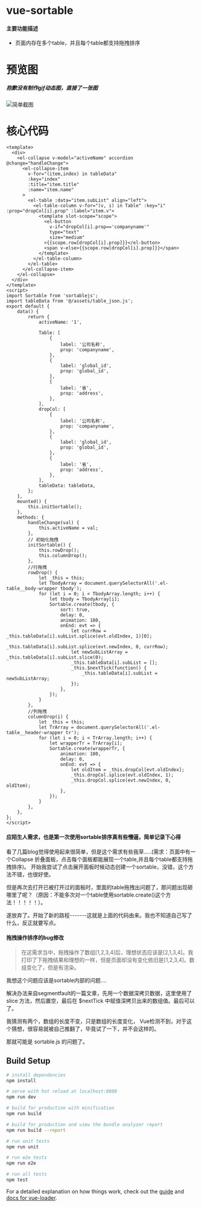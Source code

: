 <!--
 * @Descripttion:
 * @version:
 * @Author: big bug
 * @Date: 2019-12-10 19:13:54
 * @LastEditTime: 2019-12-11 16:45:28
 -->
# vue-sortable

#### 主要功能描述
 - 页面内存在多个table，并且每个table都支持拖拽排序


# 预览图
##### 抱歉没有制作gif动态图，直接了一张图
![简单截图](https://github.com/jianjiayi/VueSortable/blob/master/static/20191211144621.png)

# 核心代码
```
<template>
  <div>
    <el-collapse v-model="activeName" accordion @change="handleChange">
      <el-collapse-item
        v-for="(item,index) in tableData"
        :key="index"
        :title="item.title"
        :name="item.name"
      >
        <el-table :data="item.subList" align="left">
          <el-table-column v-for="(v, i) in Table" :key="i" :prop="dropCol[i].prop" :label="item.v">
            <template slot-scope="scope">
              <el-button
                v-if="dropCol[i].prop=='companyname'"
                type="text"
                size="medium"
              >{{scope.row[dropCol[i].prop]}}</el-button>
              <span v-else>{{scope.row[dropCol[i].prop]}}</span>
            </template>
          </el-table-column>
        </el-table>
      </el-collapse-item>
    </el-collapse>
  </div>
</template>
<script>
import Sortable from 'sortablejs';
import tableData from '@/assets/table_json.js';
export default {
    data() {
        return {
            activeName: '1',

            Table: [
                {
                    label: '公司名称',
                    prop: 'companyname',
                },
                {
                    label: 'global_id',
                    prop: 'global_id',
                },
                {
                    label: '省',
                    prop: 'address',
                },
            ],
            dropCol: [
                {
                    label: '公司名称',
                    prop: 'companyname',
                },
                {
                    label: 'global_id',
                    prop: 'global_id',
                },
                {
                    label: '省',
                    prop: 'address',
                },
            ],
            tableData: tableData,
        };
    },
    mounted() {
        this.initSortable();
    },
    methods: {
        handleChange(val) {
            this.activeName = val;
        },
        // 初始化拖拽
        initSortable() {
            this.rowDrop();
            this.columnDrop();
        },
        //行拖拽
        rowDrop() {
            let _this = this;
            let TbodyArray = document.querySelectorAll('.el-table__body-wrapper tbody');
            for (let i = 0; i < TbodyArray.length; i++) {
                let tbody = TbodyArray[i];
                Sortable.create(tbody, {
                    sort: true,
                    delay: 0,
                    animation: 180,
                    onEnd: evt => {
                        let currRow = _this.tableData[i].subList.splice(evt.oldIndex, 1)[0];
                        _this.tableData[i].subList.splice(evt.newIndex, 0, currRow);
                        let newSubListArray = _this.tableData[i].subList.slice(0);
                        _this.tableData[i].subList = [];
                        _this.$nextTick(function() {
                            _this.tableData[i].subList = newSubListArray;
                        });
                    },
                });
            }
        },
        //列拖拽
        columnDrop(i) {
            let _this = this;
            let TrArray = document.querySelectorAll('.el-table__header-wrapper tr');
            for (let i = 0; i < TrArray.length; i++) {
                let wrapperTr = TrArray[i];
                Sortable.create(wrapperTr, {
                    animation: 180,
                    delay: 0,
                    onEnd: evt => {
                        let oldItem = _this.dropCol[evt.oldIndex];
                        _this.dropCol.splice(evt.oldIndex, 1);
                        _this.dropCol.splice(evt.newIndex, 0, oldItem);
                    },
                });
            }
        },
    },
};
</script>

```

#### 应陌生人需求，也是第一次使用sortable排序真有些懵逼，简单记录下心得

看了几篇blog觉得使用起来很简单，但是这个需求有些我草.....(需求：页面中有一个Collapse 折叠面板，点击每个面板都能展现一个table,并且每个table都支持拖拽排序)。
开始我尝试了点击展开面板时候动态创建一个sortable，没错，这个方法不错，也很好使。

但是再次去打开已被打开过的面板时，里面的table拖拽出问题了，那问题出现砸哪里了呢？（原因：不能多次对一个table使用sortable.create()这个方法！！！！！）。

遂放弃了。开始了新的路程-------这就是上面的代码由来。我也不知道自己写了什么，反正就要写点。

####  拖拽操作排序的bug修改
> 在这需求当中，拖拽操作了数组[1,2,3,4]后，理想状态应该是[2,1,3,4]。我打印了下拖拽结果和理想的一样，但是页面却没有变化依旧是[1,2,3,4]。数组变化了，但是有渲染。

我想这个问题应该是sortable内部的问题....

解决办法来自segmentfault的一篇文章，先用一个数据深拷贝数据，这里使用了 slice 方法，然后置空，最后在 $nextTick 中赋值深拷贝出来的数组值。最后可以了。

我猜测有两个，数组的长度不变，只是数组的长度变化， Vue检测不到，对于这个猜想，很容易就被自己推翻了，毕竟试了一下，并不会这样的。

那就可能是 sortable.js 的问题了。


## Build Setup

``` bash
# install dependencies
npm install

# serve with hot reload at localhost:8080
npm run dev

# build for production with minification
npm run build

# build for production and view the bundle analyzer report
npm run build --report

# run unit tests
npm run unit

# run e2e tests
npm run e2e

# run all tests
npm test
```

For a detailed explanation on how things work, check out the [guide](http://vuejs-templates.github.io/webpack/) and [docs for vue-loader](http://vuejs.github.io/vue-loader).
